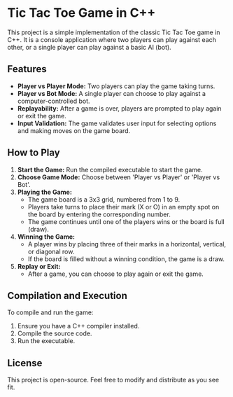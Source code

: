 # Tic Tac Toe Game in C++

This project is a simple implementation of the classic Tic Tac Toe game in C++. It is a console application where two players can play against each other, or a single player can play against a basic AI (bot).

## Features

- **Player vs Player Mode:** Two players can play the game taking turns.
- **Player vs Bot Mode:** A single player can choose to play against a computer-controlled bot.
- **Replayability:** After a game is over, players are prompted to play again or exit the game.
- **Input Validation:** The game validates user input for selecting options and making moves on the game board.

## How to Play

1. **Start the Game:** Run the compiled executable to start the game.
2. **Choose Game Mode:** Choose between 'Player vs Player' or 'Player vs Bot'.
3. **Playing the Game:**
   - The game board is a 3x3 grid, numbered from 1 to 9.
   - Players take turns to place their mark (X or O) in an empty spot on the board by entering the corresponding number.
   - The game continues until one of the players wins or the board is full (draw).
4. **Winning the Game:**
   - A player wins by placing three of their marks in a horizontal, vertical, or diagonal row.
   - If the board is filled without a winning condition, the game is a draw.
5. **Replay or Exit:**
   - After a game, you can choose to play again or exit the game.

## Compilation and Execution

To compile and run the game:

1. Ensure you have a C++ compiler installed.
2. Compile the source code.
3. Run the executable.

## License

This project is open-source. Feel free to modify and distribute as you see fit.
